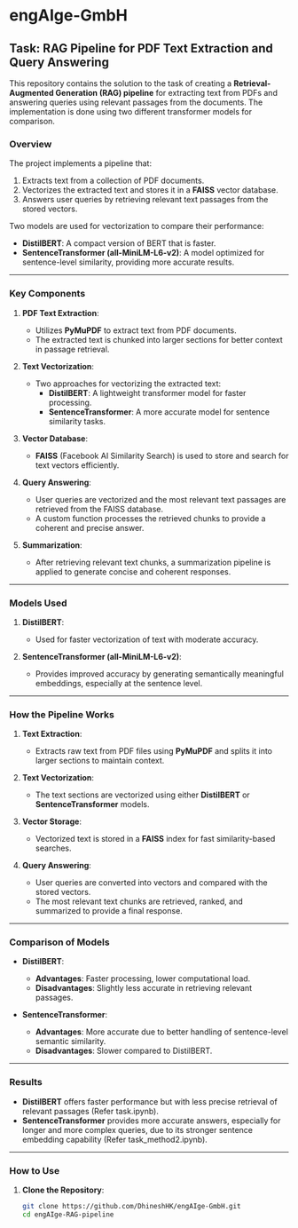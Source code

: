 # engAIge-GmbH

## Task: RAG Pipeline for PDF Text Extraction and Query Answering

This repository contains the solution to the task of creating a **Retrieval-Augmented Generation (RAG) pipeline** for extracting text from PDFs and answering queries using relevant passages from the documents. The implementation is done using two different transformer models for comparison.

### Overview

The project implements a pipeline that:
1. Extracts text from a collection of PDF documents.
2. Vectorizes the extracted text and stores it in a **FAISS** vector database.
3. Answers user queries by retrieving relevant text passages from the stored vectors.

Two models are used for vectorization to compare their performance:
- **DistilBERT**: A compact version of BERT that is faster.
- **SentenceTransformer (all-MiniLM-L6-v2)**: A model optimized for sentence-level similarity, providing more accurate results.

---

### Key Components

1. **PDF Text Extraction**:
   - Utilizes **PyMuPDF** to extract text from PDF documents.
   - The extracted text is chunked into larger sections for better context in passage retrieval.

2. **Text Vectorization**:
   - Two approaches for vectorizing the extracted text:
     - **DistilBERT**: A lightweight transformer model for faster processing.
     - **SentenceTransformer**: A more accurate model for sentence similarity tasks.

3. **Vector Database**:
   - **FAISS** (Facebook AI Similarity Search) is used to store and search for text vectors efficiently.

4. **Query Answering**:
   - User queries are vectorized and the most relevant text passages are retrieved from the FAISS database.
   - A custom function processes the retrieved chunks to provide a coherent and precise answer.

5. **Summarization**:
   - After retrieving relevant text chunks, a summarization pipeline is applied to generate concise and coherent responses.

---

### Models Used

1. **DistilBERT**:
   - Used for faster vectorization of text with moderate accuracy.
   
2. **SentenceTransformer (all-MiniLM-L6-v2)**:
   - Provides improved accuracy by generating semantically meaningful embeddings, especially at the sentence level.

---

### How the Pipeline Works

1. **Text Extraction**:
   - Extracts raw text from PDF files using **PyMuPDF** and splits it into larger sections to maintain context.

2. **Text Vectorization**:
   - The text sections are vectorized using either **DistilBERT** or **SentenceTransformer** models.

3. **Vector Storage**:
   - Vectorized text is stored in a **FAISS** index for fast similarity-based searches.

4. **Query Answering**:
   - User queries are converted into vectors and compared with the stored vectors.
   - The most relevant text chunks are retrieved, ranked, and summarized to provide a final response.

---

### Comparison of Models

- **DistilBERT**:
  - **Advantages**: Faster processing, lower computational load.
  - **Disadvantages**: Slightly less accurate in retrieving relevant passages.

- **SentenceTransformer**:
  - **Advantages**: More accurate due to better handling of sentence-level semantic similarity.
  - **Disadvantages**: Slower compared to DistilBERT.

---

### Results

- **DistilBERT** offers faster performance but with less precise retrieval of relevant passages  (Refer task.ipynb).
- **SentenceTransformer** provides more accurate answers, especially for longer and more complex queries, due to its stronger sentence embedding capability (Refer task_method2.ipynb).

---

### How to Use

1. **Clone the Repository**:
   ```bash
   git clone https://github.com/DhineshHK/engAIge-GmbH.git
   cd engAIge-RAG-pipeline
